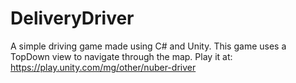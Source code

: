 # DeliveryDriver
A simple driving game made using C# and Unity.
This game uses a TopDown view to navigate through the map.
Play it at: https://play.unity.com/mg/other/nuber-driver
